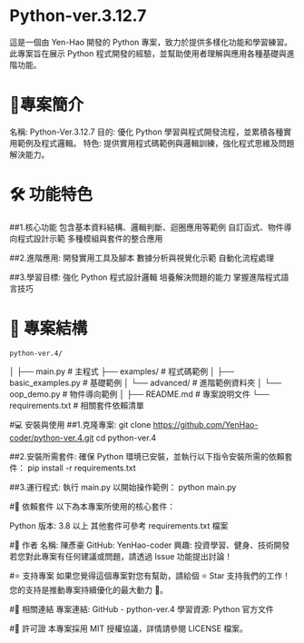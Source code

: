 # Python-ver.3.12.7
  這是一個由 Yen-Hao 開發的 Python 專案，致力於提供多樣化功能和學習練習。此專案旨在展示 Python 程式開發的經驗，並幫助使用者理解與應用各種基礎與進階功能。

# 🚀專案簡介
  名稱: Python-Ver.3.12.7
  目的: 優化 Python 學習與程式開發流程，並累積各種實用範例及程式邏輯。
  特色: 提供實用程式碼範例與邏輯訓練，強化程式思維及問題解決能力。

# 🛠 功能特色
  ##1.核心功能
    包含基本資料結構、邏輯判斷、迴圈應用等範例
    自訂函式、物件導向程式設計示範
    多種模組與套件的整合應用
  
  ##2.進階應用:
    開發實用工具及腳本
    數據分析與視覺化示範
    自動化流程處理
  
  ##3.學習目標:
    強化 Python 程式設計邏輯
    培養解決問題的能力
    掌握進階程式語言技巧

# 📂 專案結構
    python-ver.4/
│
├── main.py                # 主程式
├── examples/              # 程式碼範例
│   ├── basic_examples.py  # 基礎範例
│   └── advanced/          # 進階範例資料夾
│       └── oop_demo.py    # 物件導向範例
│
├── README.md              # 專案說明文件
└── requirements.txt       # 相關套件依賴清單

#💻 安裝與使用
  ##1.克隆專案:
    git clone https://github.com/YenHao-coder/python-ver.4.git
cd python-ver.4
  
  ##2.安裝所需套件: 確保 Python 環境已安裝，並執行以下指令安裝所需的依賴套件：
    pip install -r requirements.txt
  
  ##3.運行程式: 執行 main.py 以開始操作範例：
    python main.py

#🧩 依賴套件
以下為本專案所使用的核心套件：

Python 版本: 3.8 以上
其他套件可參考 requirements.txt 檔案

#👤 作者
  名稱: 陳彥豪
  GitHub: YenHao-coder
  興趣: 投資學習、健身、技術開發
  若您對此專案有任何建議或問題，請透過 Issue 功能提出討論！

#⭐ 支持專案 
  如果您覺得這個專案對您有幫助，請給個 ⭐ Star 支持我們的工作！
  您的支持是推動專案持續優化的最大動力 🚀。

#🔗 相關連結
  專案連結: GitHub - python-ver.4
  學習資源: Python 官方文件

#📜 許可證
  本專案採用 MIT 授權協議，詳情請參閱 LICENSE 檔案。

